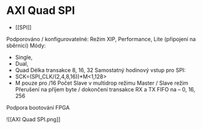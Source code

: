 # AXI Quad SPI

- [[SPI]]

Podporováno / konfigurovatelné:
Režim XIP, Performance, Lite (připojení na sběrnici)
Módy:
- Single, 
- Dual, 
- Quad
Délka transakce 8, 16, 32
Samostatný hodinový vstup pro SPI:
- SCK=(SPI_CLK/(2,4,8,16))\*M<1,128>
- M pouze pro /16
Počet Slave v multidrop režimu
Master / Slave režim
Přerušení na příjem byte / dokončení transakce
RX a TX FIFO na  – 0, 16, 256

Podpora bootování FPGA


![[AXI Quad SPI.png]]